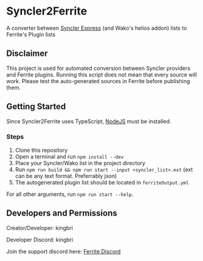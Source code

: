 # Syncler2Ferrite

A converter between [Syncler Express](https://support.syncler.net/develop/source-provider-package/express) (and Wako's helios addon) lists to Ferrite's Plugin lists

## Disclaimer

This project is used for automated conversion between Syncler providers and Ferrite plugins. Running this script does not mean that every source will work. Please test the auto-generated sources in Ferrite before publishing them.

## Getting Started

Since Syncler2Ferrite uses TypeScript, [NodeJS](https://nodejs.org/en) must be installed.

### Steps
1. Clone this repository
2. Open a terminal and run `npm install --dev`
3. Place your Syncler/Wako list in the project directory
4. Run `npm run build && npm run start --input <syncler_list>.ext` (ext can be any text format. Preferrably json)
5. The autogenerated plugin list should be located in `ferriteOutput.yml`

For all other arguments, run `npm run start --help`.

## Developers and Permissions

Creator/Developer: kingbri

Developer Discord: kingbri

Join the support discord here: [Ferrite Discord](https://discord.gg/sYQxnuD7Fj)
